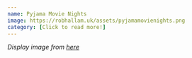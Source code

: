 ```yaml
---
name: Pyjama Movie Nights
image: https://robhallam.uk/assets/pyjamamovienights.png
category: [Click to read more!]
---
```


*Display image from [here](https://www.yesiwantit.com/blog/2019/10/15/how-to-host-the-ultimate-home-movie-night/)*